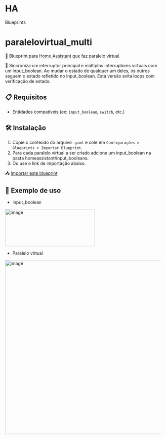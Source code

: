 # HA
Blueprints

# paralelovirtual_multi

📘 Blueprint para [Home Assistant](https://www.home-assistant.io) que faz paralelo virtual.

📘 Sincroniza um interruptor principal e múltiplos interruptores virtuais com um input_boolean. Ao mudar o estado de qualquer um deles, os outros seguem o estado refletido no input_boolean. Esta versão evita loops com verificação de estado.

## 📋 Requisitos
- Entidades compatíveis (ex: `input_boolean`, `switch`, etc.)

## 🛠️ Instalação

1. Copie o conteúdo do arquivo `.yaml` e cole em `Configurações > Blueprints > Importar Blueprint`.
2. Para cada paralelo virtual a ser criado adcione um input_boolean na pasta homeassistant/input_booleans. 
3. Ou use o link de importação abaixo.

📥 [Importar este blueprint](https://github.com/andersoneloi/HA/blob/main/paralelovirtual_multi.yaml)

## 🧪 Exemplo de uso

- Input_boolean
<img width="289" height="120" alt="image" src="https://github.com/user-attachments/assets/eb8b5842-9b3e-4ae6-ac92-45d146ac5658" />


- Paralelo virtual
<img width="1062" height="564" alt="image" src="https://github.com/user-attachments/assets/67eb5f78-cbec-4df4-a419-012ed0ca32af" />

